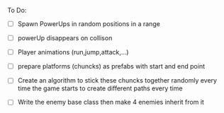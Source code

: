 To Do:

- [ ] Spawn PowerUps in random positions in a range
  
- [ ] powerUp disappears on collison

- [ ] Player animations (run,jump,attack,...)

- [ ] prepare platforms (chuncks) as prefabs with start and end point

- [ ] Create an algorithm to stick these chuncks together randomly every time the game starts
to create different paths every time

- [ ] Write the enemy base class then make 4 enemies inherit from it
